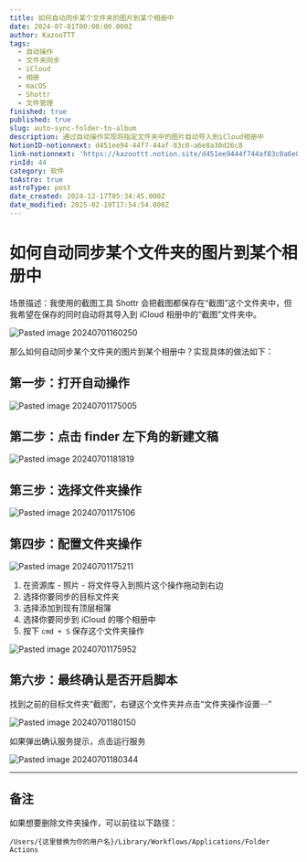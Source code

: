 ```yaml
---
title: 如何自动同步某个文件夹的图片到某个相册中
date: 2024-07-01T00:00:00.000Z
author: KazooTTT
tags:
  - 自动操作
  - 文件夹同步
  - iCloud
  - 相册
  - macOS
  - Shottr
  - 文件管理
finished: true
published: true
slug: auto-sync-folder-to-album
description: 通过自动操作实现将指定文件夹中的图片自动导入到iCloud相册中
NotionID-notionnext: d451ee94-44f7-44af-83c0-a6e8a30d26c8
link-notionnext: 'https://kazoottt.notion.site/d451ee9444f744af83c0a6e8a30d26c8'
rinId: 44
category: 软件
toAstro: true
astroType: post
date_created: 2024-12-17T05:34:45.000Z
date_modified: 2025-02-19T17:54:54.000Z
---
```


# 如何自动同步某个文件夹的图片到某个相册中

场景描述：我使用的截图工具 Shottr 会把截图都保存在“截图”这个文件夹中，但我希望在保存的同时自动将其导入到 iCloud 相册中的“截图”文件夹中。

![Pasted image 20240701160250](<https://pictures.kazoottt.top/2024/07/20240701-Pasted%20image%2020240701160250.png.png>)

那么如何自动同步某个文件夹的图片到某个相册中？实现具体的做法如下：

## 第一步：打开自动操作

![Pasted image 20240701175005](<https://pictures.kazoottt.top/2024/07/20240701-Pasted%20image%2020240701175005.png.png>)

## 第二步：点击 finder 左下角的新建文稿

![Pasted image 20240701181819](<https://pictures.kazoottt.top/2024/07/20240701-Pasted%20image%2020240701181819.png>)

## 第三步：选择文件夹操作

![Pasted image 20240701175106](<https://pictures.kazoottt.top/2024/07/20240701-Pasted%20image%2020240701175106.png.png>)

## 第四步：配置文件夹操作

![Pasted image 20240701175211](<https://pictures.kazoottt.top/2024/07/20240701-Pasted%20image%2020240701175211.png.png>)

1. 在资源库 - 照片 - 将文件导入到照片这个操作拖动到右边
2. 选择你要同步的目标文件夹
3. 选择添加到现有顶层相簿
4. 选择你要同步到 iCloud 的哪个相册中
5. 按下 `cmd + S` 保存这个文件夹操作

![Pasted image 20240701175952](<https://pictures.kazoottt.top/2024/07/20240701-Pasted%20image%2020240701175952.png.png>)

## 第六步：最终确认是否开启脚本

找到之前的目标文件夹“截图”，右键这个文件夹并点击“文件夹操作设置⋯”

![Pasted image 20240701180150](<https://pictures.kazoottt.top/2024/07/20240701-Pasted%20image%2020240701180150.png.png>)

如果弹出确认服务提示，点击运行服务

![Pasted image 20240701180344](<https://pictures.kazoottt.top/2024/07/20240701-Pasted%20image%2020240701180344.png.png>)

---

## 备注

如果想要删除文件夹操作，可以前往以下路径：

```shell
/Users/{这里替换为你的用户名}/Library/Workflows/Applications/Folder Actions
```
